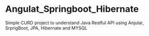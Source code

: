 # Angulat_Springboot_Hibernate

Simple CURD project to understand Java Restful API using Anjular, SrprigBoot, JPA, Hibernate and MYSQL
